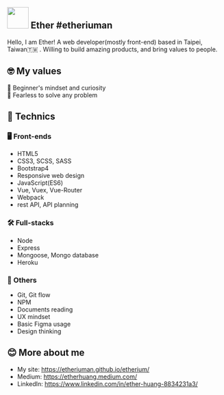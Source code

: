 ## <img width="50px" src="https://i.imgur.com/uObLbk8.jpg" /> Ether #etheriuman

Hello, I am Ether! A web developer(mostly front-end) based in Taipei, Taiwan🇹🇼 . Willing to build amazing products, and bring values to people.

## 🤓 My values
🍏  Beginner's mindset and curiosity<br>
💪  Fearless to solve any problem<br>


## 🧠  Technics
### 🖥️  Front-ends
- HTML5
- CSS3, SCSS, SASS
- Bootstrap4
- Responsive web design
- JavaScript(ES6)
- Vue, Vuex, Vue-Router
- Webpack
- rest API, API planning

### 🛠️  Full-stacks
- Node
- Express
- Mongoose, Mongo database
- Heroku

### 🔧  Others
- Git, Git flow
- NPM
- Documents reading
- UX mindset
- Basic Figma usage
- Design thinking

## 😊  More about me
- My site: https://etheriuman.github.io/etherium/
- Medium: https://etherhuang.medium.com/
- LinkedIn: https://www.linkedin.com/in/ether-huang-8834231a3/

